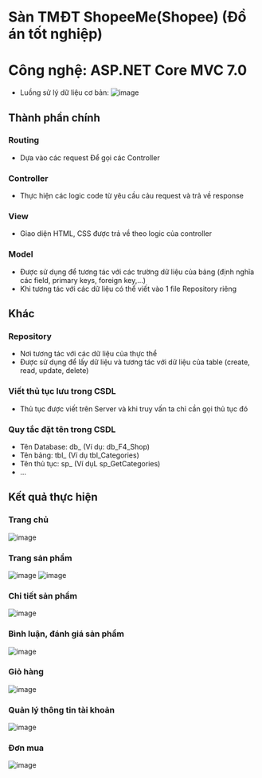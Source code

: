 # Sàn TMĐT ShopeeMe(Shopee) (Đồ án tốt nghiệp)
# Công nghệ: ASP.NET Core MVC  7.0
- Luồng sử lý dữ liệu cơ bản: 
![image](https://github.com/DangVanCong2301/Shopee/assets/111124018/380752c3-aafb-47ed-a503-971c3e655532)
## Thành phần chính
### Routing
- Dựa vào các request Để gọi các Controller

### Controller
- Thực hiện các logic code từ yêu cầu cảu request và trả về response

### View
- Giao diện HTML, CSS được trả về theo logic của controller

### Model
- Được sử dụng để tương tác với các trường dữ liệu của bảng (định nghĩa các field, primary keys, foreign key,...)
- Khi tương tác với các dữ liệu có thể viết vào 1 file Repository riêng

## Khác
### Repository 
- Nơi tương tác với các dữ liệu của thực thể
- Được sử dụng để lấy dữ liệu và tương tác với dữ liệu của table (create, read, update, delete)

### Viết thủ tục lưu trong CSDL
  - Thủ tục được viết trên Server và khi truy vấn ta chỉ cần gọi thủ tục đó
### Quy tắc đặt tên trong CSDL
 - Tên Database: db_ (Ví dụ: db_F4_Shop)
 - Tên bảng: tbl_ (Ví dụ tbl_Categories)
 - Tên thủ tục: sp_ (Ví dụL sp_GetCategories)
 - ...
## Kết quả thực hiện
### Trang chủ
![image](https://github.com/DangVanCong2301/Shopee/assets/111124018/699968b6-b840-4492-b95f-4a4906111570)
### Trang sản phẩm
![image](https://github.com/DangVanCong2301/Shopee/assets/111124018/910aaa41-4def-4061-a89e-c098ff4b78dd)
![image](https://github.com/DangVanCong2301/Shopee/assets/111124018/99323383-235a-4952-b122-2c5690a38866)
### Chi tiết sản phẩm
![image](https://github.com/DangVanCong2301/Shopee/assets/111124018/5e6b66ea-711c-476b-84fa-6718f7cbd220)
### Bình luận, đánh giá sản phẩm
![image](https://github.com/DangVanCong2301/Shopee/assets/111124018/a0ba7b83-b26f-40d9-9171-422402bfa703)
### Giỏ hàng
![image](https://github.com/user-attachments/assets/5d90efef-4d4f-4442-90d5-653f77c01465)
### Quản lý thông tin tài khoản
![image](https://github.com/user-attachments/assets/9a416472-aa78-44b5-9d96-25b5c85f947d)
### Đơn mua
![image](https://github.com/user-attachments/assets/fd216ade-27c0-4b5d-9c9f-593fa1b5ded5)











